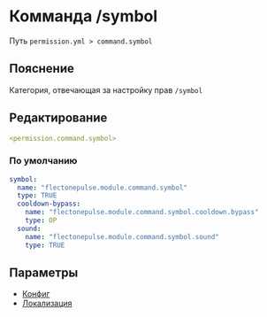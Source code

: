 # Комманда /symbol
Путь `permission.yml > command.symbol`

## Пояснение
Категория, отвечающая за настройку прав `/symbol`

## Редактирование
```yaml
<permission.command.symbol>
```

### По умолчанию
```yaml
symbol:
  name: "flectonepulse.module.command.symbol"
  type: TRUE
  cooldown-bypass:
    name: "flectonepulse.module.command.symbol.cooldown.bypass"
    type: OP
  sound:
    name: "flectonepulse.module.command.symbol.sound"
    type: TRUE
```

## Параметры

- [Конфиг](/docs/command/symbol/)
- [Локализация](/docs/localizations/ru_ru/command/symbol/)

<!--@include: @/parts/permission/permissionTier3.md-->
<!--@include: @/parts/permission/cooldown.md-->
<!--@include: @/parts/permission/sound.md-->

